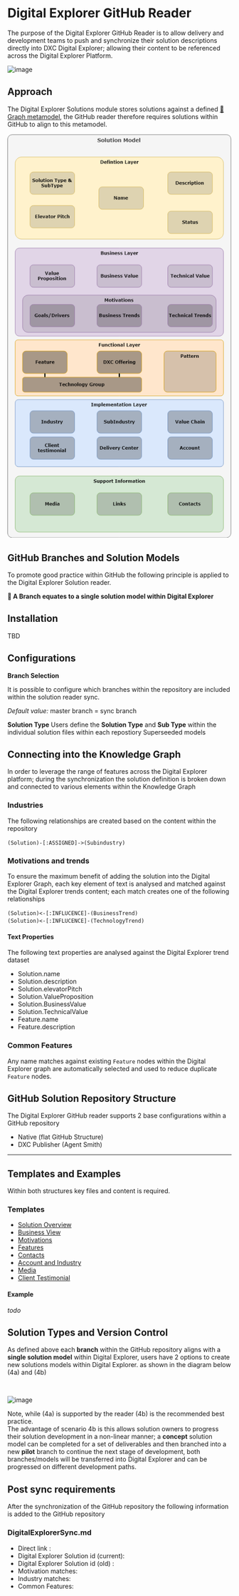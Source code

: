 # Digital Explorer GitHub Reader

The purpose of the Digital Explorer GitHub Reader is to allow delivery and development teams to push and synchronize their solution descriptions directly into DXC Digital Explorer; allowing their content to be referenced across the Digital Explorer Platform.

![image](images/GitHubReaderConcept.png)


## Approach
The Digital Explorer Solutions module stores solutions against a defined [:link: Graph metamodel](../MetaModels/SolutionMetaModel.md), the GitHub reader therefore requires solutions within GitHub to align to this metamodel. 

![image](images/SolutionModel.png)<br>

## GitHub Branches and Solution Models

To promote good practice within GitHub the following principle is applied to the Digital Explorer Solution reader.

**:scroll: A Branch equates to a single solution model within Digital Explorer**

## Installation

TBD


## Configurations

**Branch Selection**

It is possible to configure which branches within the repository are included within the solution reader sync.  

_Default value:_ master branch = sync branch

**Solution Type**
Users define the **Solution Type** and **Sub Type** within the individual solution files within each repostiory  Superseeded models 



## Connecting into the Knowledge Graph
In order to leverage the range of features across the Digital Explorer platform; during the synchronization the solution definition is broken down and connected to various elements within the Knowledge Graph

### Industries
The following relationships are created based on the content within the repository

`(Solution)-[:ASSIGNED]->(Subindustry)`

### Motivations and trends
To ensure the maximum benefit of adding the solution into the Digital Explorer Graph, each key element of text is analysed and matched against the Digital Explorer trends content; each match creates one of the following relationships

`(Solution)<-[:INFLUCENCE]-(BusinessTrend)`<br>
`(Solution)<-[:INFLUCENCE]-(TechnologyTrend)`

#### Text Properties

The following text properties are analysed against the Digital Explorer trend dataset

- Solution.name
- Solution.description
- Solution.elevatorPitch
- Solution.ValueProposition
- Solution.BusinessValue
- Solution.TechnicalValue
- Feature.name
- Feature.description



### Common Features
Any name matches against existing `Feature` nodes within the Digital Explorer graph are automatically selected and used to reduce duplicate `Feature` nodes.



## GitHub Solution Repository Structure
The Digital Explorer GitHub reader supports 2 base configurations within a GitHub repository

- Native (flat GitHub Structure)
- DXC Publisher (Agent Smith)

---

## Templates and Examples

Within both structures key files and content is required.

### Templates
- [Solution Overview](templates/Overview.md)
- [Business View](templates/BusinessView.md)
- [Motivations](templates/Motivations)
- [Features](templates/Features.md)
- [Contacts](templates/Contacts.md)
- [Account and Industry](templates/AccountAndIndsutry.md)
- [Media](templates/Media.md)
- [Client Testimonial](templates/ClientTestimonial.md)

#### Example

*todo*



## Solution Types and Version Control

As defined above each **branch** within the GitHub repository aligns with a **single solution model** within Digital Explorer,  users have 2 options to create new solutions models within Digital Explorer.  as shown in the diagram below (4a) and (4b)

<br>

![image](images/Scenerios.png)<br>

Note, while (4a) is supported by the reader (4b) is the recommended best practice.
<br>
The advantage of scenario 4b is this allows solution owners to progress their solution development in a non-linear manner; a **concept** solution model can be completed for a set of deliverables and then branched into a new **pilot** branch to continue the next stage of development, both branches/models will be transferred into Digital Explorer and can be progressed on different development paths.




## Post sync requirements

After the synchronization of the GitHub repository the following information is added to the GitHub repository

### DigitalExplorerSync.md
- Direct link : 
- Digital Explorer Solution id (current):
- Digital Explorer Solution id (old) : 
- Motivation matches:
- Industry matches:
- Common Features:
